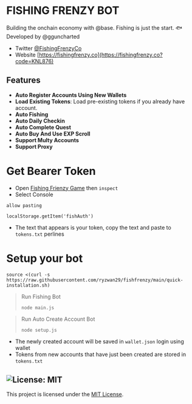 # FISHING FRENZY BOT

Building the onchain economy with @base. Fishing is just the start. 🐟 Developed by @gguncharted

- Twitter [@FishingFrenzyCo](https://x.com/fishingfrenzyco)
- Website [https://fishingfrenzy.co](https://fishingfrenzy.co?code=KNL876)

## Features

- **Auto Register Accounts Using New Wallets**
- **Load Existing Tokens**: Load pre-existing tokens if you already have account.
- **Auto Fishing**
- **Auto Daily Checkin**
- **Auto Complete Quest**
- **Auto Buy And Use EXP Scroll**
- **Support Multy Accounts**
- **Support Proxy**

# Get Bearer Token
- Open [Fishing Frienzy Game](https://fishingfrenzy.co?code=S1TMLK) then ```inspect```
- Select Console
```
allow pasting
```
```
localStorage.getItem('fishAuth')
```
- The text that appears is your token, copy the text and paste to ``tokens.txt`` perlines

# Setup your bot
```
source <(curl -s https://raw.githubusercontent.com/ryzwan29/fishfrenzy/main/quick-installation.sh)
```
> Run Fishing Bot
> ```
> node main.js
> ```

> Run Auto Create Account Bot
> ```
> node setup.js
> ```
- The newly created account will be saved in ```wallet.json``` login using wallet
- Tokens from new accounts that have just been created are stored in ```tokens.txt```
  
## ![License: MIT](https://img.shields.io/badge/License-MIT-yellow.svg)

This project is licensed under the [MIT License](LICENSE).
